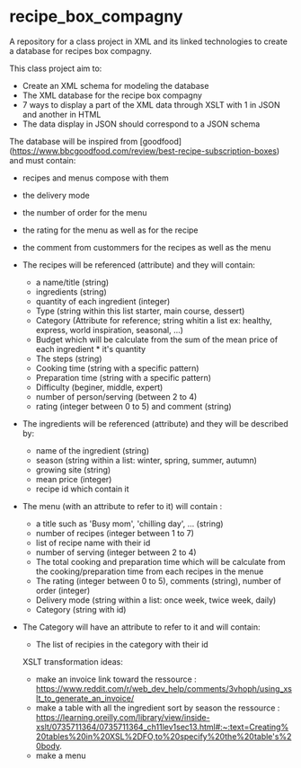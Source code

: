 # recipe_box_compagny
A repository for a class project in XML and its linked technologies to create a database for recipes box compagny. 

This class project aim to:
- Create an XML schema for modeling the database
- The XML database for the recipe box compagny
- 7 ways to display a part of the XML data through XSLT with 1 in JSON and another in HTML
- The data display in JSON should correspond to a JSON schema

The database will be inspired from [goodfood] (https://www.bbcgoodfood.com/review/best-recipe-subscription-boxes) and must contain:
- recipes and menus compose with them
- the delivery mode
- the number of order for the menu
- the rating for the menu as well as for the recipe
- the comment from custommers for the recipes as well as the menu

- The recipes will be referenced (attribute) and they will contain:
  - a name/title (string)
  - ingredients (string)
  - quantity of each ingredient (integer)
  - Type (string within this list starter, main course, dessert)
  - Category (Attribute for reference; string whitin a list ex: healthy, express, world inspiration, seasonal, ...)
  - Budget which will be calculate from the sum of the mean price of each ingredient * it's quantity
  - The steps (string)
  - Cooking time (string with a specific pattern)
  - Preparation time (string with a specific pattern)
  - Difficulty (beginer, middle, expert)
  - number of person/serving (between 2 to 4)
  - rating (integer between 0 to 5) and comment (string)

- The ingredients will be referenced (attribute) and they will be described by:
  - name of the ingredient (string)
  - season (string within a list: winter, spring, summer, autumn)
  - growing site (string)
  - mean price (integer)
  - recipe id which contain it

- The menu (with an attribute to refer to it) will contain :
  - a title such as 'Busy mom', 'chilling day', ... (string)
  - number of recipes (integer between 1 to 7)
  - list of recipe name with their id
  - number of serving (integer between 2 to 4)
  - The total cooking and preparation time which will be calculate from the cooking/preparation time from each recipes in the menue
  - The rating (integer between 0 to 5), comments (string), number of order (integer)
  - Delivery mode (string within a list: once week, twice week, daily)
  - Category (string with id)

- The Category will have an attribute to refer to it and will contain:
  - The list of recipies in the category with their id 

  XSLT transformation ideas:
  - make an invoice link toward the ressource : https://www.reddit.com/r/web_dev_help/comments/3vhoph/using_xslt_to_generate_an_invoice/
  - make a table with all the ingredient sort by season the ressource : https://learning.oreilly.com/library/view/inside-xslt/0735711364/0735711364_ch11lev1sec13.html#:~:text=Creating%20tables%20in%20XSL%2DFO,to%20specify%20the%20table's%20body.
  - make a menu 